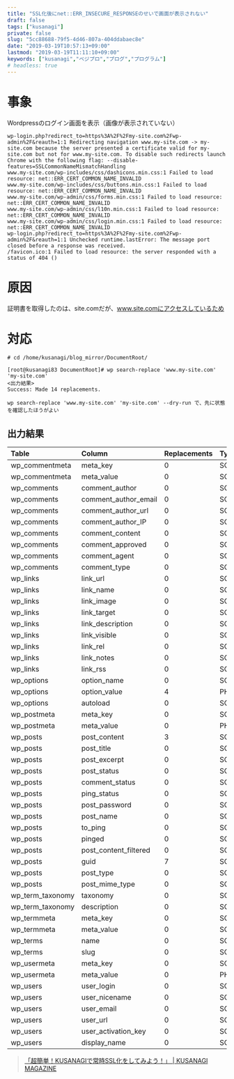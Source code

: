 ```yaml
---
title: "SSL化後にnet::ERR_INSECURE_RESPONSEのせいで画面が表示されない"
draft: false
tags: ["kusanagi"]
private: false
slug: "5cc88688-79f5-4d46-807a-404ddabaec8e"
date: "2019-03-19T10:57:13+09:00"
lastmod: "2019-03-19T11:11:10+09:00"
keywords: ["kusanagi","ベジプロ","プログ","プログラム"]
# headless: true
---
```


# 事象
Wordpressのログイン画面を表示（画像が表示されていない）
```
wp-login.php?redirect_to=https%3A%2F%2Fmy-site.com%2Fwp-admin%2F&reauth=1:1 Redirecting navigation www.my-site.com -> my-site.com because the server presented a certificate valid for my-site.com but not for www.my-site.com. To disable such redirects launch Chrome with the following flag: --disable-features=SSLCommonNameMismatchHandling
www.my-site.com/wp-includes/css/dashicons.min.css:1 Failed to load resource: net::ERR_CERT_COMMON_NAME_INVALID
www.my-site.com/wp-includes/css/buttons.min.css:1 Failed to load resource: net::ERR_CERT_COMMON_NAME_INVALID
www.my-site.com/wp-admin/css/forms.min.css:1 Failed to load resource: net::ERR_CERT_COMMON_NAME_INVALID
www.my-site.com/wp-admin/css/l10n.min.css:1 Failed to load resource: net::ERR_CERT_COMMON_NAME_INVALID
www.my-site.com/wp-admin/css/login.min.css:1 Failed to load resource: net::ERR_CERT_COMMON_NAME_INVALID
wp-login.php?redirect_to=https%3A%2F%2Fmy-site.com%2Fwp-admin%2F&reauth=1:1 Unchecked runtime.lastError: The message port closed before a response was received.
/favicon.ico:1 Failed to load resource: the server responded with a status of 404 ()
```

# 原因
証明書を取得したのは、site.comだが、www.site.comにアクセスしているため

# 対応
```
# cd /home/kusanagi/blog_mirror/DocumentRoot/

[root@kusanagi83 DocumentRoot]# wp search-replace 'www.my-site.com' 'my-site.com'
<出力結果>
Success: Made 14 replacements.
```
```!
wp search-replace 'www.my-site.com' 'my-site.com' --dry-run で、先に状態を確認したほうがよい
```
## 出力結果
| Table            | Column                | Replacements | Type |
|:--|:--|:--|:--|
| wp_commentmeta   | meta_key              | 0            | SQL  |
| wp_commentmeta   | meta_value            | 0            | SQL  |
| wp_comments      | comment_author        | 0            | SQL  |
| wp_comments      | comment_author_email  | 0            | SQL  |
| wp_comments      | comment_author_url    | 0            | SQL  |
| wp_comments      | comment_author_IP     | 0            | SQL  |
| wp_comments      | comment_content       | 0            | SQL  |
| wp_comments      | comment_approved      | 0            | SQL  |
| wp_comments      | comment_agent         | 0            | SQL  |
| wp_comments      | comment_type          | 0            | SQL  |
| wp_links         | link_url              | 0            | SQL  |
| wp_links         | link_name             | 0            | SQL  |
| wp_links         | link_image            | 0            | SQL  |
| wp_links         | link_target           | 0            | SQL  |
| wp_links         | link_description      | 0            | SQL  |
| wp_links         | link_visible          | 0            | SQL  |
| wp_links         | link_rel              | 0            | SQL  |
| wp_links         | link_notes            | 0            | SQL  |
| wp_links         | link_rss              | 0            | SQL  |
| wp_options       | option_name           | 0            | SQL  |
| wp_options       | option_value          | 4            | PHP  |
| wp_options       | autoload              | 0            | SQL  |
| wp_postmeta      | meta_key              | 0            | SQL  |
| wp_postmeta      | meta_value            | 0            | PHP  |
| wp_posts         | post_content          | 3            | SQL  |
| wp_posts         | post_title            | 0            | SQL  |
| wp_posts         | post_excerpt          | 0            | SQL  |
| wp_posts         | post_status           | 0            | SQL  |
| wp_posts         | comment_status        | 0            | SQL  |
| wp_posts         | ping_status           | 0            | SQL  |
| wp_posts         | post_password         | 0            | SQL  |
| wp_posts         | post_name             | 0            | SQL  |
| wp_posts         | to_ping               | 0            | SQL  |
| wp_posts         | pinged                | 0            | SQL  |
| wp_posts         | post_content_filtered | 0            | SQL  |
| wp_posts         | guid                  | 7            | SQL  |
| wp_posts         | post_type             | 0            | SQL  |
| wp_posts         | post_mime_type        | 0            | SQL  |
| wp_term_taxonomy | taxonomy              | 0            | SQL  |
| wp_term_taxonomy | description           | 0            | SQL  |
| wp_termmeta      | meta_key              | 0            | SQL  |
| wp_termmeta      | meta_value            | 0            | SQL  |
| wp_terms         | name                  | 0            | SQL  |
| wp_terms         | slug                  | 0            | SQL  |
| wp_usermeta      | meta_key              | 0            | SQL  |
| wp_usermeta      | meta_value            | 0            | PHP  |
| wp_users         | user_login            | 0            | SQL  |
| wp_users         | user_nicename         | 0            | SQL  |
| wp_users         | user_email            | 0            | SQL  |
| wp_users         | user_url              | 0            | SQL  |
| wp_users         | user_activation_key   | 0            | SQL  |
| wp_users         | display_name          | 0            | SQL  |

> [「超簡単！KUSANAGIで常時SSL化をしてみよう！」 | KUSANAGI MAGAZINE](https://column.prime-strategy.co.jp/archives/column_2098)
